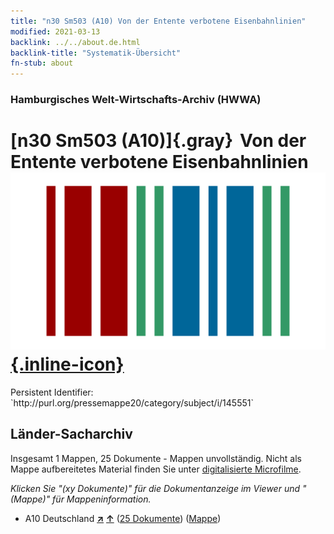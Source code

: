 ```yaml
---
title: "n30 Sm503 (A10) Von der Entente verbotene Eisenbahnlinien"
modified: 2021-03-13
backlink: ../../about.de.html
backlink-title: "Systematik-Übersicht"
fn-stub: about
---
```


### Hamburgisches Welt-Wirtschafts-Archiv (HWWA)

# [n30 Sm503 (A10)]{.gray}&#8201; Von der Entente verbotene Eisenbahnlinien &#160; [![Wikidata](/images/Wikidata-logo.svg "Wikidata"){.inline-icon}](http://www.wikidata.org/entity/Q104711142)

<div class="hint">Persistent Identifier: `http://purl.org/pressemappe20/category/subject/i/145551`</div>







## Länder-Sacharchiv




Insgesamt 1 Mappen, 25 Dokumente - Mappen unvollständig.
Nicht als Mappe aufbereitetes Material finden Sie unter [digitalisierte Microfilme](/film/h1_sh.de.html).

_Klicken Sie "(xy Dokumente)" für die Dokumentanzeige im Viewer und "(Mappe)" für Mappeninformation._



- A10 Deutschland [**&nearr;**](../../../geo/i/126128/about.de.html "Deutschland (alle Mappen)") [**&uarr;**](../../../geo/about.de.html#A10 "Ländersystematik") (<a href="https://pm20.zbw.eu/iiifview/folder/sh/126128,145551" title="über: Deutschland : Von der Entente verbotene Eisenbahnlinien" target="_blank">25 Dokumente</a>) ([Mappe](../../../../folder/sh/1261xx/126128/1455xx/145551/about.de.html))








